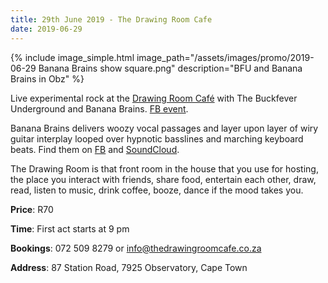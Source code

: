 ```yaml
---
title: 29th June 2019 - The Drawing Room Cafe
date: 2019-06-29
---
```


{% include image_simple.html
    image_path="/assets/images/promo/2019-06-29 Banana Brains show square.png"
    description="BFU and Banana Brains in Obz"
%}

Live experimental rock at the [Drawing Room Café](https://www.facebook.com/thedrawingroomcafe/) with The Buckfever Underground and Banana Brains. [FB event](https://www.facebook.com/events/893361297666433/).

Banana Brains delivers woozy vocal passages and layer upon layer of wiry guitar interplay looped over hypnotic basslines and marching keyboard beats. Find them on [FB](https://www.facebook.com/bananabrainshithouse/) and [SoundCloud](https://soundcloud.com/bananabrainshithouse/).

The Drawing Room is that front room in the house that you use for hosting, the place you interact with friends, share food, entertain each other, draw, read, listen to music, drink coffee, booze, dance if the mood takes you.

**Price**: R70

**Time**: First act starts at 9 pm

**Bookings**: 072 509 8279 or <info@thedrawingroomcafe.co.za>

**Address**: 87 Station Road, 7925 Observatory, Cape Town
